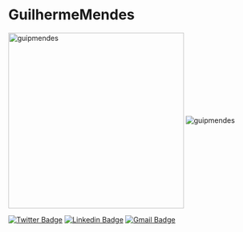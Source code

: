 # GuilhermeMendes


<img align="center" src="https://github-readme-stats.vercel.app/api?username=guipmendes&show_icons=true&theme=dark&locale=en" alt="guipmendes" width="350" />
<img align="center" src="https://github-readme-stats.vercel.app/api/top-langs?username=guipmendes&show_icons=true&theme=dark&locale=en&layout=compact" alt="guipmendes" />

[![Twitter Badge](https://img.shields.io/badge/-@GuiMendesDM-blue?style=flat-square&labelColor=blue&logo=twitter&logoColor=white&link=https://twitter.com/GuiMendesDM)](https://twitter.com/GuiMendesDM)
[![Linkedin Badge](https://img.shields.io/badge/-guipmendes-blue?style=flat-square&logo=Linkedin&logoColor=white&link=https://www.linkedin.com/in/guipmendes/)](https://www.linkedin.com/in/guipmendes/) 
[![Gmail Badge](https://img.shields.io/badge/-gui.pmendes@gmail.com-blue?style=flat-square&logo=Gmail&logoColor=white&link=mailto:gui.pmendes@gmail.com)](mailto:gui.pmendes@gmail.com)

